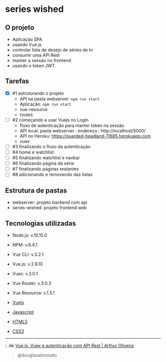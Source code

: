 # series wished

## O projeto

- Aplicação SPA 
- usando Vue.js
- controlar lista de desejo de séries de tv 
- consumir uma API Rest
- manter a sessão no frontend
- usando o token JWT.

## Tarefas

- [x] #1 estruturando o projeto
    - API na pasta webserver: `npm run start` 
    - Aplicação: `npm run start`
    - vue-resource
    - routes
- [ ] #2 começando a usar Vuejs no Login
    - fluxo de autenticação para manter token na sessão
    - API local: pasta webserver : endereço : http://localhost/5000/
    - API no Heroku: https://guarded-headland-11685.herokuapp.com
    - vuex 
- [ ] #3 finalizando o fluxo da autenticação
- [ ] #4 home e watchlist
- [ ] #5 finalizando watchlist e navbar
- [ ] #6 finalizando página da série
- [ ] #7 finalizando páginas restantes
- [ ] #8 adicionando e removendo das listas

## Estrutura de pastas

- webserver: projeto backend com api
- series-wished: projeto frontend web

## Tecnologias utilizadas

- Node.js: v.10.15.0
- NPM: v.6.4.1
- Vue CLI: v.3.2.1
- Vue.js: v.2.6.10
- Vuex: v.3.0.1
- Vue Router: v.3.0.3
- Vue Resource: v.1.5.1

- [Vuejs](https://vuejs.org/)
- [Javascript](https://developer.mozilla.org/pt-BR/docs/Web/JavaScript)
- [HTML5](https://developer.mozilla.org/pt-BR/docs/Web/HTML/Element)
- [CSS3](https://developer.mozilla.org/pt-BR/docs/Web/CSS)

---

:. de [Vue.js, Vuex e autenticação com API Rest | Arthur Oliveira](https://www.youtube.com/playlist?list=PL7SyCwLzd5juMkMfe36pamqyK_8ugM-l3)
>@douglasabnovato